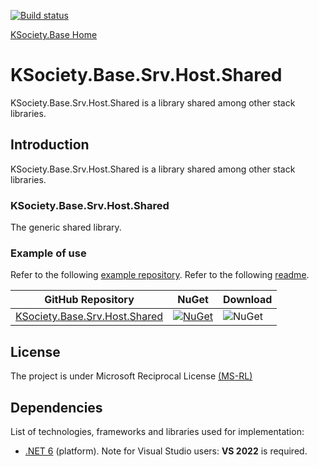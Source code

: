 [![Build status](https://ci.appveyor.com/api/projects/status/svxutqmffkucfp0r?svg=true)](https://ci.appveyor.com/project/maniglia/ksociety-base)

[KSociety.Base Home](https://github.com/K-Society/KSociety.Base)

# KSociety.Base.Srv.Host.Shared

KSociety.Base.Srv.Host.Shared is a library shared among other stack libraries.

## Introduction

KSociety.Base.Srv.Host.Shared is a library shared among other stack libraries.

### KSociety.Base.Srv.Host.Shared
The generic shared library.

### Example of use
Refer to the following [example repository](https://github.com/K-Society/KSociety.Example).
Refer to the following [readme](https://github.com/K-Society/KSociety.Example/tree/master/docs/KSociety.Example.Srv.Host).

| GitHub Repository | NuGet | Download |
| ------------- | ------------- | ------------- |
| [KSociety.Base.Srv.Host.Shared](https://github.com/K-Society/KSociety.Base/tree/master/Src/01/KSociety.Base.Srv.Host.Shared) | [![NuGet](https://img.shields.io/nuget/v/KSociety.Base.Srv.Host.Shared)](https://www.nuget.org/packages/KSociety.Base.Srv.Host.Shared) | ![NuGet](https://img.shields.io/nuget/dt/KSociety.Base.Srv.Host.Shared) |

## License
The project is under Microsoft Reciprocal License [(MS-RL)](http://www.opensource.org/licenses/MS-RL)

## Dependencies

List of technologies, frameworks and libraries used for implementation:

- [.NET 6](https://dotnet.microsoft.com/download/dotnet/6.0) (platform). Note for Visual Studio users: **VS 2022** is required.